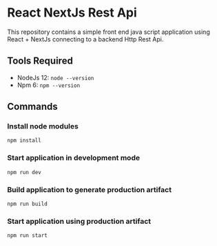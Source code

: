 # React NextJs Rest Api

This repository contains a simple front end java script application using React + NextJs connecting to a backend Http Rest Api.

## Tools Required
* NodeJs 12: `node --version`
* Npm 6: `npm --version`

## Commands

### Install node modules

    npm install

### Start application in development mode

    npm run dev

### Build application to generate production artifact

    npm run build

### Start application using production artifact

    npm run start